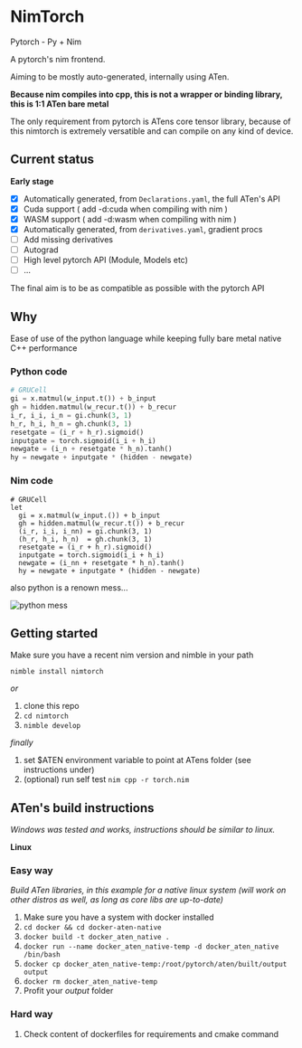# NimTorch

Pytorch - Py + Nim

A pytorch's nim frontend.

Aiming to be mostly auto-generated, internally using ATen.

**Because nim compiles into cpp, this is not a wrapper or binding library, this is 1:1 ATen bare metal**

The only requirement from pytorch is ATens core tensor library, because of this nimtorch is extremely versatible and can compile on any kind of device.

## Current status

**Early stage**

- [x] Automatically generated, from `Declarations.yaml`, the full ATen's API
- [x] Cuda support ( add -d:cuda when compiling with nim )
- [x] WASM support ( add -d:wasm when compiling with nim )
- [x] Automatically generated, from `derivatives.yaml`, gradient procs
- [ ] Add missing derivatives
- [ ] Autograd
- [ ] High level pytorch API (Module, Models etc)
- [ ] ...

The final aim is to be as compatible as possible with the pytorch API

## Why

Ease of use of the python language while keeping fully bare metal native C++ performance

### Python code

```python
# GRUCell
gi = x.matmul(w_input.t()) + b_input
gh = hidden.matmul(w_recur.t()) + b_recur
i_r, i_i, i_n = gi.chunk(3, 1)
h_r, h_i, h_n = gh.chunk(3, 1)
resetgate = (i_r + h_r).sigmoid()
inputgate = torch.sigmoid(i_i + h_i)
newgate = (i_n + resetgate * h_n).tanh()
hy = newgate + inputgate * (hidden - newgate)
```

### Nim code

```nimrod
# GRUCell
let
  gi = x.matmul(w_input.()) + b_input
  gh = hidden.matmul(w_recur.t()) + b_recur
  (i_r, i_i, i_nn) = gi.chunk(3, 1)
  (h_r, h_i, h_n)  = gh.chunk(3, 1)
  resetgate = (i_r + h_r).sigmoid()
  inputgate = torch.sigmoid(i_i + h_i)
  newgate = (i_nn + resetgate * h_n).tanh()
  hy = newgate + inputgate * (hidden - newgate)
```

also python is a renown mess...

![python mess](https://camo.githubusercontent.com/953249a42e8fe655a8c1fdfe80744a42b4d25723/68747470733a2f2f696d67732e786b63642e636f6d2f636f6d6963732f707974686f6e5f656e7669726f6e6d656e742e706e67)

## Getting started

Make sure you have a recent nim version and nimble in your path

`nimble install nimtorch`

*or*

1. clone this repo
2. `cd nimtorch`
3. `nimble develop`

*finally*

1. set $ATEN environment variable to point at ATens folder (see instructions under)
2. (optional) run self test `nim cpp -r torch.nim`

## ATen's build instructions

*Windows was tested and works, instructions should be similar to linux.*

**Linux**

### Easy way

*Build ATen libraries, in this example for a native linux system (will work on other distros as well, as long as core libs are up-to-date)*

1. Make sure you have a system with docker installed
2. `cd docker && cd docker-aten-native`
3. `docker build -t docker_aten_native .`
4. `docker run --name docker_aten_native-temp -d docker_aten_native /bin/bash`
5. `docker cp docker_aten_native-temp:/root/pytorch/aten/built/output output`
6. `docker rm docker_aten_native-temp`
7. Profit your *output* folder
  
### Hard way

1. Check content of dockerfiles for requirements and cmake command
